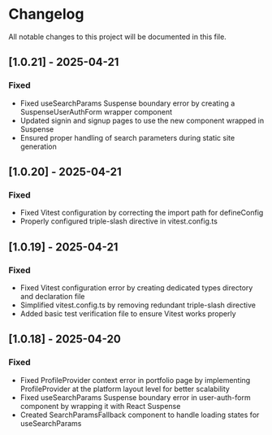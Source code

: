 # Changelog

All notable changes to this project will be documented in this file.

## [1.0.21] - 2025-04-21

### Fixed
- Fixed useSearchParams Suspense boundary error by creating a SuspenseUserAuthForm wrapper component
- Updated signin and signup pages to use the new component wrapped in Suspense
- Ensured proper handling of search parameters during static site generation

## [1.0.20] - 2025-04-21

### Fixed
- Fixed Vitest configuration by correcting the import path for defineConfig
- Properly configured triple-slash directive in vitest.config.ts

## [1.0.19] - 2025-04-21

### Fixed
- Fixed Vitest configuration error by creating dedicated types directory and declaration file
- Simplified vitest.config.ts by removing redundant triple-slash directive
- Added basic test verification file to ensure Vitest works properly

## [1.0.18] - 2025-04-20

### Fixed
- Fixed ProfileProvider context error in portfolio page by implementing ProfileProvider at the platform layout level for better scalability
- Fixed useSearchParams Suspense boundary error in user-auth-form component by wrapping it with React Suspense
- Created SearchParamsFallback component to handle loading states for useSearchParams


